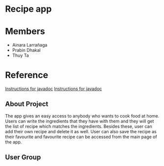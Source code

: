 # Recipe app

# Members
*  Ainara Larrañaga
*  Prabin Dhakal
*  Thuy Ta

# Reference
[Instructions for javadoc](https://www.geeksforgeeks.org/what-is-javadoc-tool-and-how-to-use-it/)
[Instructions for javadoc](https://www.youtube.com/watch?v=sbbPRjNB278&ab_channel=PeaceBe-With-You)


## About Project
The app gives an easy access to anybody who wants to cook food at home. Users can write the ingredients
that they have with them and they will get the list of recipe which matches the ingredients. Besides these, user can
add their own recipe and delete it as well. User can also save the recipe as their favourite and favourite recipe can
be accessed from the main page of the app.


## User Group

